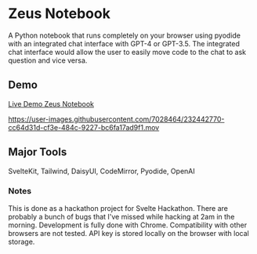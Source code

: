 # Zeus Notebook

A Python notebook that runs completely on your browser using pyodide with an integrated chat interface with GPT-4 or GPT-3.5. The integrated chat interface would allow the user to easily move code to the chat to ask question and vice versa.

## Demo
[Live Demo Zeus Notebook](https://zeusnotebook.com)

https://user-images.githubusercontent.com/7028464/232442770-cc64d31d-cf3e-484c-9227-bc6fa17ad9f1.mov


## Major Tools
SvelteKit, Tailwind, DaisyUI, CodeMirror, Pyodide, OpenAI

### Notes
This is done as a hackathon project for Svelte Hackathon. There are probably a bunch of bugs that I've missed while hacking at 2am in the morning. Development is fully done with Chrome. Compatibility with other browsers are not tested. API key is stored locally on the browser with local storage. 
